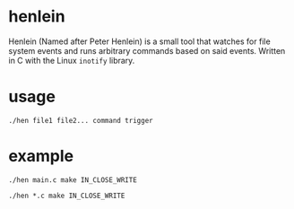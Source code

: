 # henlein
Henlein (Named after Peter Henlein) is a small tool that watches for file system events and runs arbitrary commands based on said events. Written in C with the Linux `inotify` library.

# usage
`./hen file1 file2... command trigger`

# example
`./hen main.c make IN_CLOSE_WRITE`

`./hen *.c make IN_CLOSE_WRITE`
